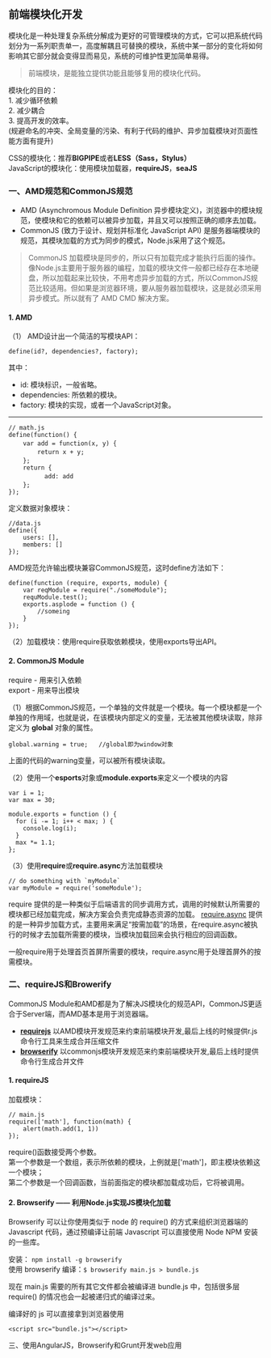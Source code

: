 <link href="http://cdn.bootcss.com/highlight.js/8.0/styles/monokai_sublime.min.css" rel="stylesheet">
<script src="http://cdn.bootcss.com/highlight.js/8.0/highlight.min.js"></script>
<script >hljs.initHighlightingOnLoad();</script>

<!--
   http://www.cnblogs.com/snandy/archive/2012/03/12/2390782.html
   http://my.oschina.net/felumanman/blog/263330?p=1
-->



## 前端模块化开发

<!--
    在单页面应用程序中，我们需要在浏览器端编写大量的javascript代码。
    使用模块化来组织JavaScript代码是一种很好的代码组织方式。
-->

模块化是一种处理复杂系统分解成为更好的可管理模块的方式，它可以把系统代码划分为一系列职责单一，高度解耦且可替换的模块，系统中某一部分的变化将如何影响其它部分就会变得显而易见，系统的可维护性更加简单易得。

> 前端模块，是能独立提供功能且能够复用的模块化代码。

模块化的目的：  
    1. 减少循环依赖  
    2. 减少耦合  
    3. 提高开发的效率。   
    (规避命名的冲突、全局变量的污染、有利于代码的维护、异步加载模块对页面性能方面有提升)



CSS的模块化：推荐**BIGPIPE**或者**LESS（Sass，Stylus）**  
JavaScript的模块化：使用模块加载器，**requireJS**，**seaJS**


### 一、AMD规范和CommonJS规范
* AMD (Asynchromous Module Definition 异步模块定义)，浏览器中的模块规范，使模块和它的依赖可以被异步加载，并且又可以按照正确的顺序去加载。
* CommonJS (致力于设计、规划并标准化 JavaScript API) 是服务器端模块的规范，其模块加载的方式为同步的模式，Node.js采用了这个规范。


> CommonJS 加载模块是同步的，所以只有加载完成才能执行后面的操作。像Node.js主要用于服务器的编程，加载的模块文件一般都已经存在本地硬盘，所以加载起来比较快，不用考虑异步加载的方式，所以CommonJS规范比较适用。但如果是浏览器环境，要从服务器加载模块，这是就必须采用异步模式。所以就有了 AMD  CMD 解决方案。


#### 1. AMD
（1） AMD设计出一个简洁的写模块API：

    define(id?, dependencies?, factory);

其中：

- id: 模块标识，一般省略。
- dependencies: 所依赖的模块。
- factory: 模块的实现，或者一个JavaScript对象。
<hr style="border:none;"/>         

    // math.js
    define(function() {
        var add = function(x, y) {　　　　　　
            return x + y;　　　　
        };　　　　
        return {
    　　　　　　add: add　　　　
        };　　
    });
    
定义数据对象模块：

    //data.js
    define({
        users: [],
        members: []
    });


AMD规范允许输出模块兼容CommonJS规范，这时define方法如下：

    define(function (require, exports, module) {
        var reqModule = require("./someModule");
        requModule.test();
        exports.asplode = function () {
            //someing
        }
    });


（2）加载模块：使用require获取依赖模块，使用exports导出API。



#### 2. CommonJS Module
require - 用来引入依赖  
export - 用来导出模块  

（1）根据CommonJS规范，一个单独的文件就是一个模块。每一个模块都是一个单独的作用域，也就是说，在该模块内部定义的变量，无法被其他模块读取，除非定义为 **global** 对象的属性。

    global.warning = true;   //global即为window对象

上面的代码的warning变量，可以被所有模块读取。


（2）使用一个**esports**对象或**module.exports**来定义一个模块的内容

    var i = 1;
    var max = 30;

    module.exports = function () {
      for (i -= 1; i++ < max; ) {
        console.log(i);
      }
      max *= 1.1;
    };
    
（3）使用**require**或**require.async**方法加载模块

    // do something with `myModule`
    var myModule = require('someModule');

require 提供的是一种类似于后端语言的同步调用方式，调用的时候默认所需要的模块都已经加载完成，解决方案会负责完成静态资源的加载。
[require.async](https://www.npmjs.com/package/require.async) 提供的是一种异步加载方式，主要用来满足“按需加载”的场景，在require.async被执行的时候才去加载所需要的模块，当模块加载回来会执行相应的回调函数。

一般require用于处理首页首屏所需要的模块，require.async用于处理首屏外的按需模块。




### 二、requireJS和Browerify
CommonJS Module和AMD都是为了解决JS模块化的规范API，CommonJS更适合于Server端，而AMD基本是用于浏览器端。

- [**requirejs**](http://requirejs.org/) 以AMD模块开发规范来约束前端模块开发,最后上线的时候提供r.js命令行工具来生成合并压缩文件
- [**browserify**](https://www.npmjs.org/package/browserify) 以commonjs模块开发规范来约束前端模块开发,最后上线时提供命令行生成合并文件

#### 1. requireJS

加载模块：

    // main.js
    require(['math'], function(math) {
        alert(math.add(1, 1))
    });

require()函数接受两个参数。  
第一个参数是一个数组，表示所依赖的模块，上例就是['math']，即主模块依赖这一个模块；  
第二个参数是一个回调函数，当前面指定的模块都加载成功后，它将被调用。



#### 2. Browserify —— 利用Node.js实现JS模块化加载
Browserify 可以让你使用类似于 node 的 require() 的方式来组织浏览器端的 Javascript 代码，通过预编译让前端 Javascript 可以直接使用 Node NPM 安装的一些库。

安装： `npm install -g browserify`  
使用 browserify 编译：`$ browserify main.js > bundle.js`

现在 main.js 需要的所有其它文件都会被编译进 bundle.js 中，包括很多层 require() 的情况也会一起被递归式的编译过来。

编译好的 js 可以直接拿到浏览器使用

    <script src="bundle.js"></script>




三、使用AngularJS，Browserify和Grunt开发web应用

















